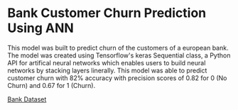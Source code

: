 # Bank Customer Churn Prediction Using ANN

This model was built to predict churn of the customers of a european bank. The model was created using Tensorflow's keras Sequential class, a Python API for artifical neural networks which enables users to build neural networks by stacking layers linerally. This model was able to predict customer churn with 82% accuracy with precision scores of 0.82 for 0 (No Churn) and 0.67 for 1 (Churn).

[Bank Dataset](https://www.kaggle.com/datasets/gauravtopre/bank-customer-churn-dataset)
